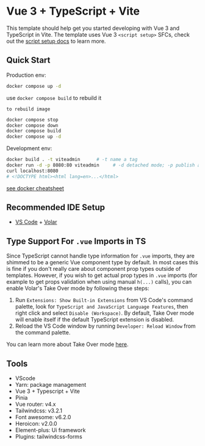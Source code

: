 # Vue 3 + TypeScript + Vite

This template should help get you started developing with Vue 3 and TypeScript in Vite. The template uses Vue 3 `<script setup>` SFCs, check out the [script setup docs](https://v3.vuejs.org/api/sfc-script-setup.html#sfc-script-setup) to learn more.

## Quick Start

Production env:

```sh
docker compose up -d
```

use `docker compose build` to rebuild it

`to rebuild image`

```sh
docker compose stop
docker compose down
docker compose build
docker compose up -d
```

Development env:

```sh
docker build . -t viteadmin      # -t name a tag
docker run -d -p 8080:80 viteadmin     # -d detached mode; -p publish a container's port
curl localhost:8080
# <!DOCTYPE html><html lang=en>...</html>
```

[see docker cheatsheet](docker.md)

## Recommended IDE Setup

- [VS Code](https://code.visualstudio.com/) + [Volar](https://marketplace.visualstudio.com/items?itemName=Vue.volar)

## Type Support For `.vue` Imports in TS

Since TypeScript cannot handle type information for `.vue` imports, they are shimmed to be a generic Vue component type by default. In most cases this is fine if you don't really care about component prop types outside of templates. However, if you wish to get actual prop types in `.vue` imports (for example to get props validation when using manual `h(...)` calls), you can enable Volar's Take Over mode by following these steps:

1. Run `Extensions: Show Built-in Extensions` from VS Code's command palette, look for `TypeScript and JavaScript Language Features`, then right click and select `Disable (Workspace)`. By default, Take Over mode will enable itself if the default TypeScript extension is disabled.
2. Reload the VS Code window by running `Developer: Reload Window` from the command palette.

You can learn more about Take Over mode [here](https://github.com/johnsoncodehk/volar/discussions/471).

## Tools

- VScode
- Yarn: package management
- Vue 3 + Typescript + Vite
- Pinia
- Vue router: v4.x
- Tailwindcss: v3.2.1
- Font awesome: v6.2.0
- Heroicon: v2.0.0
- Element-plus: Ui framework
- Plugins:
  tailwindcss-forms
